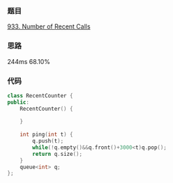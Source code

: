 ### 题目
[933. Number of Recent Calls](https://leetcode-cn.com/problems/number-of-recent-calls/submissions/)
### 思路
244ms 68.10%


### 代码
```c++
class RecentCounter {
public:
    RecentCounter() {
        
    }
    
    int ping(int t) {
        q.push(t);
        while(!q.empty()&&q.front()+3000<t)q.pop();
        return q.size();
    }
    queue<int> q;
};
```
